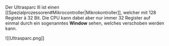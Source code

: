 Der Ultrasparc lll ist einen [[Spezialprozessoren#Mikrocontroller|Mikrokontroller]], welcher mit 128 Register à 32 Bit. Die CPU kann dabei aber nur immer 32 Register auf einmal durch ein sogenanntes **Window** sehen, welches verschoben werden kann.

![[Ultrasparc.png]]